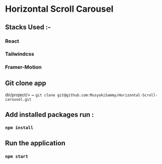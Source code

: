 # Horizontal Scroll Carousel
## Stacks Used :-
  ### React
  ### Tailwindcss
  ### Framer-Motion
## Git clone app
dir/project/> ~ `git clone git@github.com:MusyokiSammy/Horizontal-Scroll-carousel.git`
## Add installed packages run :
  ### `npm install`
## Run the application
  ### `npm start`

